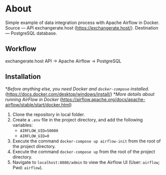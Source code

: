 # About 

Simple example of data integration process with Apache Airflow in Docker.
Source — API exchangerate.host (https://exchangerate.host/).
Destination — PostgreSQL database. 

## Workflow

exchangerate.host API -> Apache Airflow -> PostgreSQL

## Installation

**Before anything else, you need Docker and `docker-compose` installed.*
(https://docs.docker.com/desktop/windows/install/)
**More details about running AirFlow in Docker*
(https://airflow.apache.org/docs/apache-airflow/stable/start/docker.html)


1. Clone the repository in local folder.
2. Create a `.env` file in the project directory, and add the following variables:
    - `AIRFLOW_UID=50000`
    - `AIRFLOW_GID=0`
3. Execute the command `docker-compose up airflow-init` from the root of the project directory.
4. Execute the command `docker-compose up` from the root of the project directory.
5. Navigate to `localhost:8080/admin` to view the Airflow UI (User: `airflow`; Pwd: `airflow`).
